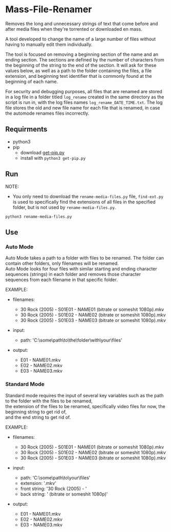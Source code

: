 # Mass-File-Renamer
Removes the long and unnecessary strings of text that come before and after media files when they're torrented or downloaded en mass.

A tool developed to change the name of a large number of files without having to manually edit them individually.  

The tool is focused on removing a beginning section of the name and an ending section. The sections are defined by the number of characters 
from the beginning of the string to the end of the section. It will ask for these values below, as well as a path to the folder containing 
the files, a file extension, and beginning text identifier that is commonly found at the beginning of each name.

For security and debugging purposes, all files that are renamed are stored in a log file in a folder titled `log_rename` created in the same directory as the script is run in, with the log files names `log_rename_DATE_TIME.txt`. The log file stores the old and new file name for each file that is renamed, in case the automode renames files incorrectly.

## Requirments

  - python3
  - pip
    - download [get-pip.py](https://bootstrap.pypa.io/get-pip.py)
    - install with `python3 get-pip.py`


## Run

NOTE: 
  - You only need to download the `rename-media-files.py` file, `find-ext.py` is used to specifically find the extensions of all files in the specified folder, but is not used by `rename-media-files.py`.

`python3 rename-media-files.py`


## Use

  ### Auto Mode
  Auto Mode takes a path to a folder with files to be renamed. The folder can contain other folders, only filenames will be renamed. <br />
  Auto Mode looks for four files with similar starting and ending character sequences (strings) in each folder and removes those character <br /> 
  sequences from each filename in that specific folder.

  EXAMPLE:  
  
  - filenames:  
    - 30 Rock (2005) - S01E01 - NAME01 (bitrate or someshit 1080p).mkv  
    - 30 Rock (2005) - S01E02 - NAME02 (bitrate or someshit 1080p).mkv  
    - 30 Rock (2005) - S01E03 - NAME03 (bitrate or someshit 1080p).mkv   

  - input:  
    - path: 'C:\some\path\to\the\folder\with\your\files'  

  - output:  
    - E01 - NAME01.mkv  
    - E02 - NAME02.mkv  
    - E03 - NAME03.mkv  
  
  ### Standard Mode
  Standard mode requires the input of several key variables such as the path to the folder with the files to be renamed,  
  the extension of the files to be renamed, specifically video files for now, the beginning string to get rid of,  
  and the end string to get rid of.
  
  EXAMPLE:  
  
  - filenames:  
    - 30 Rock (2005) - S01E01 - NAME01 (bitrate or someshit 1080p).mkv  
    - 30 Rock (2005) - S01E02 - NAME02 (bitrate or someshit 1080p).mkv  
    - 30 Rock (2005) - S01E03 - NAME03 (bitrate or someshit 1080p).mkv 
  
  - input:  
    - path: 'C:\some\path\to\your\files'  
    - extension: '.mkv'  
    - front string: '30 Rock (2005) - '  
    - back string: ' (bitrate or someshit 1080p)'

  - output:  
    - E01 - NAME01.mkv  
    - E02 - NAME02.mkv  
    - E03 - NAME03.mkv 
  

